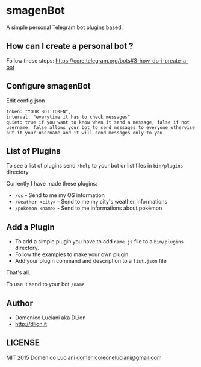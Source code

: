 # smagenBot
A simple personal Telegram bot plugins based.

## How can I create a personal bot ?
Follow these steps: https://core.telegram.org/bots#3-how-do-i-create-a-bot

## Configure smagenBot
Edit config.json
```
token: "YOUR BOT TOKEN",
interval: "everytime it has to check messages"
quiet: true if you want to know when it send a message, false if not
username: false allows your bot to send messages to everyone othervise put it your username and it will send messages only to you
```

## List of Plugins
To see a list of plugins send `/help` to your bot or list files in `bin/plugins` directory

Currently I have made these plugins:
* `/os` - Send to me my OS information
* `/weather <city>` - Send to me my city's weather informations
* `/pokemon <name>` - Send to me informations about <name> pokémon

## Add a Plugin
* To add a simple plugin you have to add `name.js` file to a `bin/plugins` directory.
* Follow the examples to make your own plugin.
* Add your plugin command and description to a `list.json` file

That's all.

To use it send to your bot `/name`.

## Author
* Domenico Luciani aka DLion
* http://dlion.it

## LICENSE
MIT 2015 Domenico Luciani domenicoleoneluciani@gmail.com
